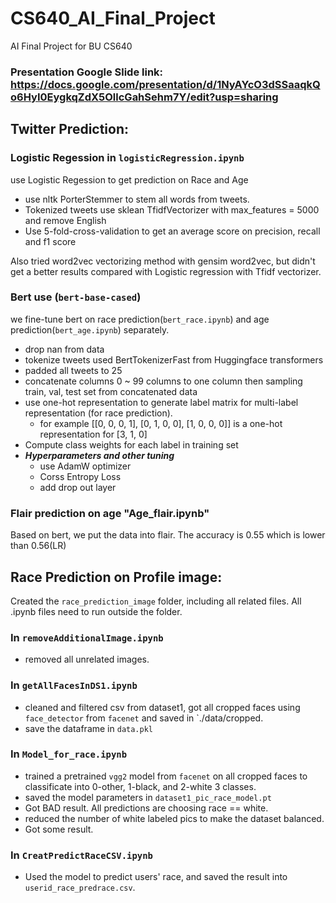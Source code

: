 # CS640_AI_Final_Project
AI Final Project for BU CS640 

### Presentation Google Slide link: https://docs.google.com/presentation/d/1NyAYcO3dSSaaqkQo6HyI0EygkqZdX5OllcGahSehm7Y/edit?usp=sharing

## Twitter Prediction:
### Logistic Regession in `logisticRegression.ipynb`
use Logistic Regession to get prediction on Race and Age
- use nltk PorterStemmer to stem all words from tweets. 
- Tokenized tweets use sklean TfidfVectorizer with max_features = 5000 and remove English 
- Use 5-fold-cross-validation to get an average score on precision, recall and f1 score

Also tried word2vec vectorizing method with gensim word2vec, but didn't get a better results compared with Logistic regression with Tfidf vectorizer. 

### Bert use (`bert-base-cased`)
we fine-tune bert on race prediction(`bert_race.ipynb`) and age prediction(`bert_age.ipynb`) separately.

- drop nan from data
- tokenize tweets used BertTokenizerFast from Huggingface transformers
- padded all tweets to 25
- concatenate columns 0 ~ 99 columns to one column then sampling train, val, test set from concatenated data
- use one-hot representation to generate label matrix for multi-label representation (for race prediction). 
  - for example [[0, 0, 0, 1], [0, 1, 0, 0], [1, 0, 0, 0]] is a one-hot representation for [3, 1, 0]
 - Compute class weights for each label in training set
  - *__Hyperparameters and other tuning__* 
    - use AdamW optimizer
    - Corss Entropy Loss
    - add drop out layer

### Flair prediction on age "Age_flair.ipynb"
Based on bert, we put the data into flair. The accuracy is 0.55 which is lower than 0.56(LR)

## Race Prediction on Profile image:
Created the `race_prediction_image` folder, including all related files. All .ipynb files need to run outside the folder.

### In `removeAdditionalImage.ipynb`
  * removed all unrelated images.

### In `getAllFacesInDS1.ipynb`
  * cleaned and filtered csv from dataset1, got all cropped faces using `face_detector` from `facenet` and saved in `./data/cropped.
  * save the dataframe in `data.pkl`

### In `Model_for_race.ipynb`
  * trained a pretrained `vgg2` model from `facenet` on all cropped faces to classificate into 0-other, 1-black, and 2-white 3 classes.
  * saved the model parameters in `dataset1_pic_race_model.pt`
  * Got BAD result. All predictions are choosing race == white.
  * reduced the number of white labeled pics to make the dataset balanced.
  * Got some result.

### In `CreatPredictRaceCSV.ipynb`
  * Used the model to predict users' race, and saved the result into `userid_race_predrace.csv`.

